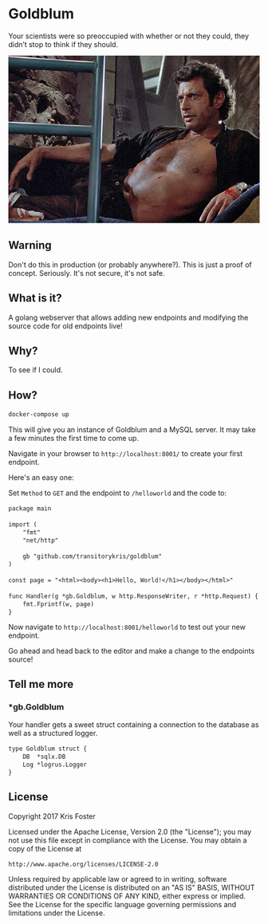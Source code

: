 # Goldblum

Your scientists were so preoccupied with whether or not they could, they didn’t stop to think if they should.

![Jeff Goldblum](https://raw.githubusercontent.com/transitorykris/goldblum/master/images/goldblum.jpg)

## Warning

Don't do this in production (or probably anywhere?). This is just a proof of concept. Seriously. It's not secure, it's not safe.

## What is it?

A golang webserver that allows adding new endpoints and modifying the source code for old endpoints live!

## Why?

To see if I could.

## How?

```bash
docker-compose up
```

This will give you an instance of Goldblum and a MySQL server. It may take a few minutes the first time to come up.

Navigate in your browser to `http://localhost:8001/` to create your first endpoint.

Here's an easy one:

Set `Method` to `GET` and the endpoint to `/helloworld` and the code to:

```golang
package main

import (
    "fmt"
    "net/http"

    gb "github.com/transitorykris/goldblum"
)

const page = "<html><body><h1>Hello, World!</h1></body></html>"

func Handler(g *gb.Goldblum, w http.ResponseWriter, r *http.Request) {
    fmt.Fprintf(w, page)
}
```

Now navigate to `http://localhost:8001/helloworld` to test out your new endpoint.

Go ahead and head back to the editor and make a change to the endpoints source!

## Tell me more

### *gb.Goldblum

Your handler gets a sweet struct containing a connection to the database as well as a structured logger.

```golang
type Goldblum struct {
	DB  *sqlx.DB
	Log *logrus.Logger
}
```

## License

Copyright 2017 Kris Foster

Licensed under the Apache License, Version 2.0 (the "License");
you may not use this file except in compliance with the License.
You may obtain a copy of the License at

    http://www.apache.org/licenses/LICENSE-2.0

Unless required by applicable law or agreed to in writing, software
distributed under the License is distributed on an "AS IS" BASIS,
WITHOUT WARRANTIES OR CONDITIONS OF ANY KIND, either express or implied.
See the License for the specific language governing permissions and
limitations under the License.